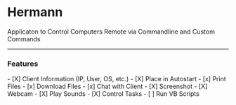 <h1>Hermann</h1>
<p>Applicaton to Control Computers Remote via Commandline and Custom Commands</p>
<hr>
<h3>Features</h3>
- [X] Client Information (IP, User, OS, etc.)
- [X] Place in Autostart
- [x] Print Files
- [x] Download Files
- [x] Chat with Client
- [X] Screenshot
- [X] Webcam
- [X] Play Sounds
- [X] Control Tasks
- [ ] Run VB Scripts
